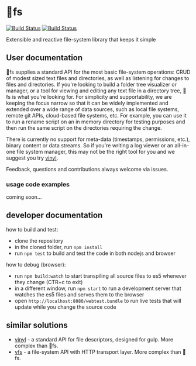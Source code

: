 
# :kiss:fs
[![Build Status](https://travis-ci.org/wix/kissfs.svg?branch=master)](https://travis-ci.org/wix/kissfs)
[![Build Status](https://ci.appveyor.com/api/projects/status/github/wix/kissfs?branch=master&svg=true)](https://ci.appveyor.com/project/qballer/kissfs/branch/master)

Extensible and reactive file-system library that keeps it simple

## User documentation
:kiss:fs supplies a standard API for the most basic file-system operations: CRUD of modest sized text files and directories, as well as listening for changes to files and directories. If you're looking to build a folder tree visualizer or manager, or a tool for viewing and editing any text file in a directory tree, :kiss:fs is what you're looking for. For simplicity and supportability, we are keeping the focus narrow so that it can be widely implemented and extended over a wide range of data sources, such as local file systems, remote git APIs, cloud-based file systems, etc. For example, you can use it to run a rename script on an in memory directory for testing purposes and then run the same script on the directories requiring the change. 

There is currently no support for meta-data (timestamps, permissions, etc.), binary content or data streams. So if you're writing a log viewer or an all-in-one file system manager, this may not be the right tool for you and we suggest you try [vinyl](https://github.com/gulpjs/vinyl).

Feedback, questions and contributions always welcome via issues.


### usage code examples
coming soon...

## developer documentation
how to build and test:
 - clone the repository
 - in the cloned folder, run `npm install`
 - run `npm test` to build and test the code in both nodejs and browser

how to debug (browser):
 - run `npm build:watch` to start transpiling all source files to es5 whenever they change (CTR+c to exit)
 - in a different window, run `npm start` to run a development server that watches the es5 files and serves them to the browser
 - open `http://localhost:8080/webtest.bundle` to run live tests that will update while you change the source code

## similar solutions
 - [vinyl](https://github.com/gulpjs/vinyl) - a standard API for file descriptors, designed for gulp. More complex than :kiss:fs.
 - [vfs](https://github.com/c9/vfs) - a file-system API with HTTP transport layer. More complex than :kiss:fs.

